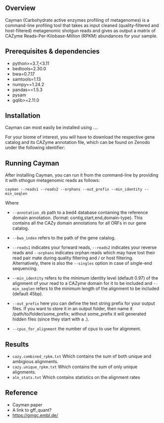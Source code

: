 ## Overview
Cayman (Carbohydrate active enzymes profiling of metagenomes) is a command-line profiling tool that takes as input cleaned (quality-filtered and host-filtered) metagenomic shotgun reads and gives as output a matrix of CAZyme
Reads-Per-Kilobase-Million (RPKM) abundances for your sample.

## Prerequisites & dependencies
- python>=3.7,<3.11
- bedtools=2.30.0
- bwa=0.7.17
- samtools=1.13
- numpy==1.24.2
- pandas==1.5.3
- pysam
- gqlib>=2.11.0

## Installation
Cayman can most easily be installed using ....

For your biome of interest, you will have to download the respective gene catalog and its CAZyme annotation file, which can be found on Zenodo under the following identifier: 

## Running Cayman
After installing Cayman, you can run it from the command-line by providing it with sthogun metagenomic reads as follows:

`cayman --reads1 --reads2 --orphans --out_prefix --min_identity --min_seqlen`

Where 

- `--annotation_db` path to a bed4 database containing the reference domain annotation. (format: contig,start,end,domain-type). This contains all the CAZy domain annotations for all ORFs in our gene catalog.

- `--bwa_index` refers to the path of the gene catalog.

- `--reads1` indicates your forward reads, `--reads2` indicates your reverse reads and `--orphans` indicates orphan reads which may have lost their read pair mate during quality filtering and / or host filtering.
Alternatively, there is also the `--singles` option in case of single-end sequencing. 

- `--min_identity` refers to the minimum identity level (default 0.97) of the alignment of your read to a CAZyme domain for it to be included and `--min_seqlen` refers to the minimum length of the alignment to be included (default 45bp).

- `--out_prefix` here you can define the text string prefix for your output files. If you want to store it in an output folder, then name it /path/to/folder/some_prefix; without some_prefix it will generated hidden files (since they start with a .).

-  `--cpus_for_alignment` the number of cpus to use for alignment.

## Results
- `cazy.combined_rpkm.txt` Which contains the sum of both unique and ambigious alignments.
- `cazy.unique_rpkm.txt` Which contains the sum of only unique alignments.
- `aln_stats.txt` Which contains statistics on the alignment rates

## Reference
- Cayman paper
- A link to gff_quant?
- https://gmgc.embl.de/
